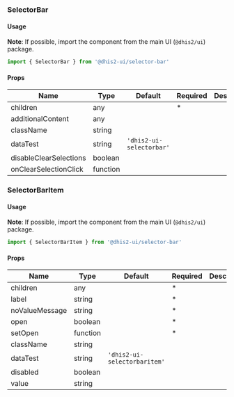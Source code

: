 ### SelectorBar

#### Usage

**Note**: If possible, import the component from the main UI (`@dhis2/ui`) package.

```js
import { SelectorBar } from '@dhis2-ui/selector-bar'
```

#### Props

| Name                   | Type     | Default                  | Required | Description |
| ---------------------- | -------- | ------------------------ | -------- | ----------- |
| children               | any      |                          | \*       |             |
| additionalContent      | any      |                          |          |             |
| className              | string   |                          |          |             |
| dataTest               | string   | `'dhis2-ui-selectorbar'` |          |             |
| disableClearSelections | boolean  |                          |          |             |
| onClearSelectionClick  | function |                          |          |             |

### SelectorBarItem

#### Usage

**Note**: If possible, import the component from the main UI (`@dhis2/ui`) package.

```js
import { SelectorBarItem } from '@dhis2-ui/selector-bar'
```

#### Props

| Name           | Type     | Default                      | Required | Description |
| -------------- | -------- | ---------------------------- | -------- | ----------- |
| children       | any      |                              | \*       |             |
| label          | string   |                              | \*       |             |
| noValueMessage | string   |                              | \*       |             |
| open           | boolean  |                              | \*       |             |
| setOpen        | function |                              | \*       |             |
| className      | string   |                              |          |             |
| dataTest       | string   | `'dhis2-ui-selectorbaritem'` |          |             |
| disabled       | boolean  |                              |          |             |
| value          | string   |                              |          |             |
